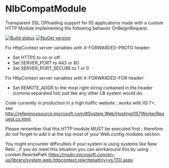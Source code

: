 # NlbCompatModule
Transparent SSL Offloading support for IIS applications made with a custom HTTP Module implementing the following behavior OnBeginRequest.

[![Build status](https://ci.appveyor.com/api/projects/status/6n1d8l7njs03f1rc/branch/master?svg=true)](https://ci.appveyor.com/project/ogaudefroy/nlbcompatmodule/branch/master) [![NuGet version](https://badge.fury.io/nu/NlbCompatModule.svg)](https://badge.fury.io/nu/NlbCompatModule)

Fix HttpContext server variables with X-FORWARDED-PROTO header:
 - Set HTTPS to on or off.
 - Set SERVER_PORT to 443 or 80
 - Set SERVER_PORT_SECURE to 1 or 0

Fix HttpContext server variables with X-FORWARDED-FOR header:
 - Set REMOTE_ADDR to the most right string contained in the header (comma separated list) just like any other LB system would do.

Code currently in production in a high traffic website ; works with IIS 7+, see  http://referencesource.microsoft.com/#System.Web/Hosting/IIS7WorkerRequest.cs.html. 

Please remember that this HTTP module MUST be executed first ; therefore do not forget to add it at the top most of your Web.config modules section.

You might encounter difficulties if your system is using systems like New Relic ; if you do meet this situation you can workaround this by using context.RewritePath https://msdn.microsoft.com/en-us/library/system.web.httpcontext.rewritepath(v=vs.110).aspx
